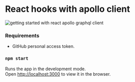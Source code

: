 # React hooks with apollo client

![getting started with react apollo graphql client](https://i.imgur.com/4xDJgWg.gif)


### Requirements

- GitHub personal access token.


### `npm start`

Runs the app in the development mode.<br>
Open [http://localhost:3000](http://localhost:3000) to view it in the browser.

